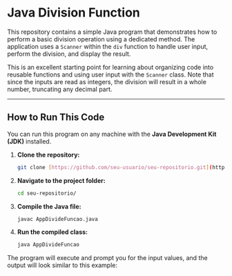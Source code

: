 # Java Division Function

This repository contains a simple Java program that demonstrates how to perform a basic division operation using a dedicated method. The application uses a `Scanner` within the `div` function to handle user input, perform the division, and display the result.

This is an excellent starting point for learning about organizing code into reusable functions and using user input with the `Scanner` class. Note that since the inputs are read as integers, the division will result in a whole number, truncating any decimal part.

---

## How to Run This Code

You can run this program on any machine with the **Java Development Kit (JDK)** installed.

1.  **Clone the repository:**
    ```sh
    git clone [https://github.com/seu-usuario/seu-repositorio.git](https://github.com/seu-usuario/seu-repositorio.git)
    ```

2.  **Navigate to the project folder:**
    ```sh
    cd seu-repositorio/
    ```

3.  **Compile the Java file:**
    ```sh
    javac AppDivideFuncao.java
    ```

4.  **Run the compiled class:**
    ```sh
    java AppDivideFuncao
    ```

The program will execute and prompt you for the input values, and the output will look similar to this example:
